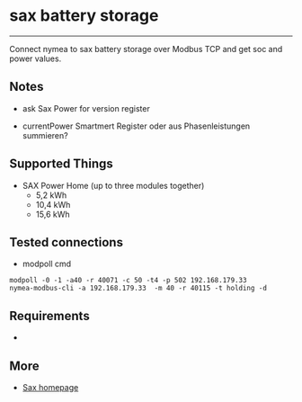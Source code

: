 # sax battery storage
--------------------------------

Connect nymea to sax battery storage over Modbus TCP and get soc and power values.


## Notes
        
* ask Sax Power for version register


* currentPower Smartmert Register oder aus Phasenleistungen summieren?

## Supported Things

* SAX Power Home (up to three modules together)
    * 5,2 kWh
    * 10,4 kWh
    * 15,6 kWh

## Tested connections
* modpoll cmd
```
modpoll -0 -1 -a40 -r 40071 -c 50 -t4 -p 502 192.168.179.33
nymea-modbus-cli -a 192.168.179.33  -m 40 -r 40115 -t holding -d
```

## Requirements

* 

## More
* [Sax homepage](https://sax-power.net/produkte/sax-power-home/)
